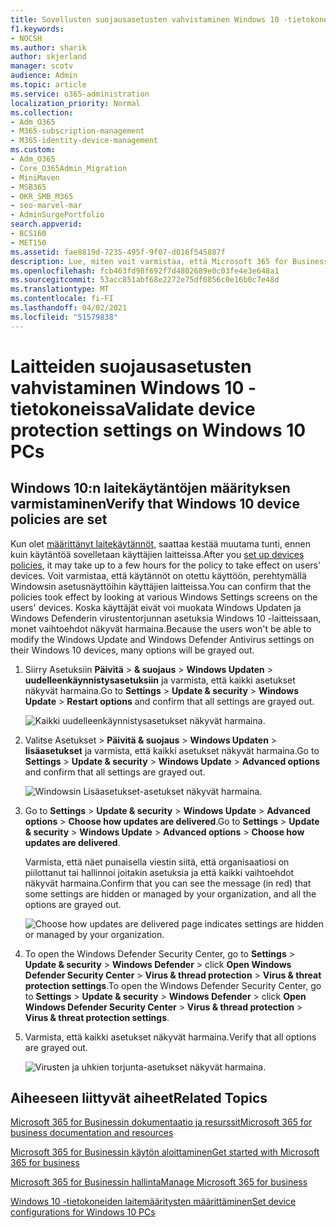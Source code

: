```yaml
---
title: Sovellusten suojausasetusten vahvistaminen Windows 10 -tietokoneissa
f1.keywords:
- NOCSH
ms.author: sharik
author: skjerland
manager: scotv
audience: Admin
ms.topic: article
ms.service: o365-administration
localization_priority: Normal
ms.collection:
- Adm_O365
- M365-subscription-management
- M365-identity-device-management
ms.custom:
- Adm_O365
- Core_O365Admin_Migration
- MiniMaven
- MSB365
- OKR_SMB_M365
- seo-marvel-mar
- AdminSurgePortfolio
search.appverid:
- BCS160
- MET150
ms.assetid: fae8819d-7235-495f-9f07-d016f545887f
description: Lue, miten voit varmistaa, että Microsoft 365 for Business -sovelluksen suojausasetukset tulevat voimaan käyttäjien Windows 10 -laitteissa.
ms.openlocfilehash: fcb463fd98f692f7d4802689e0c03fe4e3e648a1
ms.sourcegitcommit: 53acc851abf68e2272e75df0856c0e16b0c7e48d
ms.translationtype: MT
ms.contentlocale: fi-FI
ms.lasthandoff: 04/02/2021
ms.locfileid: "51579838"
---
```

# <a name="validate-device-protection-settings-on-windows-10-pcs"></a><span data-ttu-id="1bfa1-103">Laitteiden suojausasetusten vahvistaminen Windows 10 -tietokoneissa</span><span class="sxs-lookup"><span data-stu-id="1bfa1-103">Validate device protection settings on Windows 10 PCs</span></span>

## <a name="verify-that-windows-10-device-policies-are-set"></a><span data-ttu-id="1bfa1-104">Windows 10:n laitekäytäntöjen määrityksen varmistaminen</span><span class="sxs-lookup"><span data-stu-id="1bfa1-104">Verify that Windows 10 device policies are set</span></span>

<span data-ttu-id="1bfa1-105">Kun olet [määrittänyt laitekäytännöt](protection-settings-for-windows-10-pcs.md), saattaa kestää muutama tunti, ennen kuin käytäntöä sovelletaan käyttäjien laitteissa.</span><span class="sxs-lookup"><span data-stu-id="1bfa1-105">After you [set up devices policies](protection-settings-for-windows-10-pcs.md), it may take up to a few hours for the policy to take effect on users' devices.</span></span> <span data-ttu-id="1bfa1-106">Voit varmistaa, että käytännöt on otettu käyttöön, perehtymällä Windowsin asetusnäyttöihin käyttäjien laitteissa.</span><span class="sxs-lookup"><span data-stu-id="1bfa1-106">You can confirm that the policies took effect by looking at various Windows Settings screens on the users' devices.</span></span> <span data-ttu-id="1bfa1-107">Koska käyttäjät eivät voi muokata Windows Updaten ja Windows Defenderin virustentorjunnan asetuksia Windows 10 -laitteissaan, monet vaihtoehdot näkyvät harmaina.</span><span class="sxs-lookup"><span data-stu-id="1bfa1-107">Because the users won't be able to modify the Windows Update and Windows Defender Antivirus settings on their Windows 10 devices, many options will be grayed out.</span></span>
  
1. <span data-ttu-id="1bfa1-108">Siirry Asetuksiin **Päivitä** \> **&amp; suojaus** \> **Windows Updaten** \> **uudelleenkäynnistysasetuksiin** ja varmista, että kaikki asetukset näkyvät harmaina.</span><span class="sxs-lookup"><span data-stu-id="1bfa1-108">Go to **Settings** \> **Update &amp; security** \> **Windows Update** \> **Restart options** and confirm that all settings are grayed out.</span></span> 
    
    ![Kaikki uudelleenkäynnistysasetukset näkyvät harmaina.](../media/31308da9-18b0-47c5-bbf6-d5fa6747c376.png)
  
2. <span data-ttu-id="1bfa1-110">Valitse  Asetukset \> **Päivitä &amp; suojaus** \> **Windows Updaten** \> **lisäasetukset** ja varmista, että kaikki asetukset näkyvät harmaina.</span><span class="sxs-lookup"><span data-stu-id="1bfa1-110">Go to **Settings** \> **Update &amp; security** \> **Windows Update** \> **Advanced options** and confirm that all settings are grayed out.</span></span> 
    
    ![Windowsin Lisäasetukset-asetukset näkyvät harmaina.](../media/049cf281-d503-4be9-898b-c0a3286c7fc2.png)
  
3. <span data-ttu-id="1bfa1-112">Go to **Settings** \> **Update &amp; security** \> **Windows Update** \> **Advanced options** \> **Choose how updates are delivered**.</span><span class="sxs-lookup"><span data-stu-id="1bfa1-112">Go to **Settings** \> **Update &amp; security** \> **Windows Update** \> **Advanced options** \> **Choose how updates are delivered**.</span></span>
    
    <span data-ttu-id="1bfa1-113">Varmista, että näet punaisella viestin siitä, että organisaatiosi on piilottanut tai hallinnoi joitakin asetuksia ja että kaikki vaihtoehdot näkyvät harmaina.</span><span class="sxs-lookup"><span data-stu-id="1bfa1-113">Confirm that you can see the message (in red) that some settings are hidden or managed by your organization, and all the options are grayed out.</span></span>
    
    ![Choose how updates are delivered page indicates settings are hidden or managed by your organization.](../media/6b3e37c5-da41-4afd-9983-b4f406216b59.png)
  
4. <span data-ttu-id="1bfa1-115">To open the Windows Defender Security Center, go to **Settings** \> **Update &amp; security** \> **Windows Defender** \> click **Open Windows Defender Security Center** \> **Virus &amp; thread protection** \> **Virus &amp; threat protection settings**.</span><span class="sxs-lookup"><span data-stu-id="1bfa1-115">To open the Windows Defender Security Center, go to **Settings** \> **Update &amp; security** \> **Windows Defender** \> click **Open Windows Defender Security Center** \> **Virus &amp; thread protection** \> **Virus &amp; threat protection settings**.</span></span> 
    
5. <span data-ttu-id="1bfa1-116">Varmista, että kaikki asetukset näkyvät harmaina.</span><span class="sxs-lookup"><span data-stu-id="1bfa1-116">Verify that all options are grayed out.</span></span> 
    
    ![Virusten ja uhkien torjunta-asetukset näkyvät harmaina.](../media/9ca68d40-a5d9-49d7-92a4-c581688b5926.png)
  
## <a name="related-topics"></a><span data-ttu-id="1bfa1-118">Aiheeseen liittyvät aiheet</span><span class="sxs-lookup"><span data-stu-id="1bfa1-118">Related Topics</span></span>

[<span data-ttu-id="1bfa1-119">Microsoft 365 for Businessin dokumentaatio ja resurssit</span><span class="sxs-lookup"><span data-stu-id="1bfa1-119">Microsoft 365 for business documentation and resources</span></span>](./index.yml)
  
[<span data-ttu-id="1bfa1-120">Microsoft 365 for Businessin käytön aloittaminen</span><span class="sxs-lookup"><span data-stu-id="1bfa1-120">Get started with Microsoft 365 for business</span></span>](microsoft-365-business-overview.md)
  
[<span data-ttu-id="1bfa1-121">Microsoft 365 for Businessin hallinta</span><span class="sxs-lookup"><span data-stu-id="1bfa1-121">Manage Microsoft 365 for business</span></span>](manage.md)
  
[<span data-ttu-id="1bfa1-122">Windows 10 -tietokoneiden laitemääritysten määrittäminen</span><span class="sxs-lookup"><span data-stu-id="1bfa1-122">Set device configurations for Windows 10 PCs</span></span>](protection-settings-for-windows-10-pcs.md)
